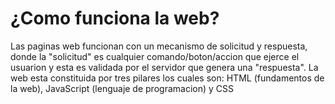 # ¿Como funciona la web?

Las paginas web funcionan con un mecanismo de solicitud y respuesta, donde la "solicitud" es cualquier comando/boton/accion que ejerce el usuarion y esta es validada por el servidor que genera una "respuesta". La web esta constituida por tres pilares los cuales son: HTML (fundamentos de la web), JavaScript (lenguaje de programacion) y CSS 